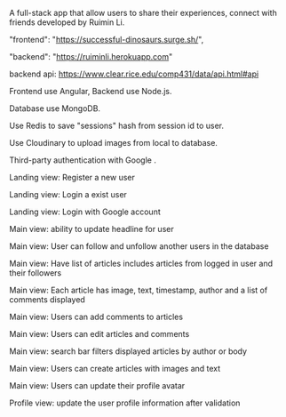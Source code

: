 A full-stack app that allow users to share their experiences, connect with friends developed by Ruimin Li.

"frontend": "https://successful-dinosaurs.surge.sh/", 

"backend": "https://ruiminli.herokuapp.com"

backend api: https://www.clear.rice.edu/comp431/data/api.html#api

Frontend use Angular, Backend use Node.js.

Database use MongoDB.

Use Redis to save "sessions" hash from session id to user.

Use Cloudinary to upload images from local to database.

Third-party authentication with Google .

Landing view: Register a new user

Landing view: Login a exist user

Landing view: Login with Google account

Main view: ability to update headline for user

Main view: User can follow and unfollow another users in the database

Main view: Have list of articles includes articles from logged in user and their followers

Main view: Each article has image, text, timestamp, author and a list of comments displayed

Main view: Users can add comments to articles

Main view: Users can edit articles and comments

Main view: search bar filters displayed articles by author or body

Main view: Users can create articles with images and text

Main view: Users can update their profile avatar

Profile view: update the user profile information after validation
